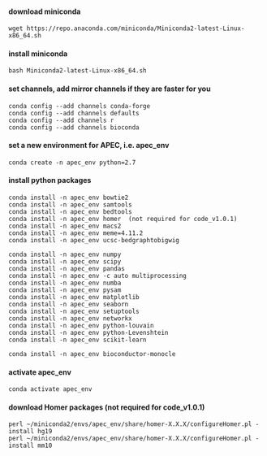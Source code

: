 
#### download miniconda

    wget https://repo.anaconda.com/miniconda/Miniconda2-latest-Linux-x86_64.sh

#### install miniconda

    bash Miniconda2-latest-Linux-x86_64.sh

#### set channels, add mirror channels if they are faster for you

    conda config --add channels conda-forge
    conda config --add channels defaults
    conda config --add channels r
    conda config --add channels bioconda


#### set a new environment for APEC, i.e. apec_env

    conda create -n apec_env python=2.7

#### install python packages

    conda install -n apec_env bowtie2
    conda install -n apec_env samtools
    conda install -n apec_env bedtools
    conda install -n apec_env homer  (not required for code_v1.0.1)
    conda install -n apec_env macs2
    conda install -n apec_env meme=4.11.2
    conda install -n apec_env ucsc-bedgraphtobigwig

    conda install -n apec_env numpy
    conda install -n apec_env scipy
    conda install -n apec_env pandas
    conda install -n apec_env -c auto multiprocessing
    conda install -n apec_env numba
    conda install -n apec_env pysam
    conda install -n apec_env matplotlib
    conda install -n apec_env seaborn
    conda install -n apec_env setuptools
    conda install -n apec_env networkx
    conda install -n apec_env python-louvain
    conda install -n apec_env python-Levenshtein
    conda install -n apec_env scikit-learn
    
    conda install -n apec_env bioconductor-monocle

#### activate apec_env

    conda activate apec_env

#### download Homer packages (not required for code_v1.0.1)

    perl ~/miniconda2/envs/apec_env/share/homer-X.X.X/configureHomer.pl -install hg19
    perl ~/miniconda2/envs/apec_env/share/homer-X.X.X/configureHomer.pl -install mm10
    
    